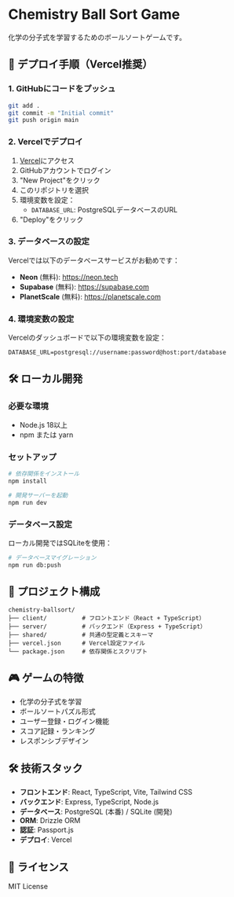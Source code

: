 # Chemistry Ball Sort Game

化学の分子式を学習するためのボールソートゲームです。

## 🚀 デプロイ手順（Vercel推奨）

### 1. GitHubにコードをプッシュ
```bash
git add .
git commit -m "Initial commit"
git push origin main
```

### 2. Vercelでデプロイ
1. [Vercel](https://vercel.com)にアクセス
2. GitHubアカウントでログイン
3. "New Project"をクリック
4. このリポジトリを選択
5. 環境変数を設定：
   - `DATABASE_URL`: PostgreSQLデータベースのURL
6. "Deploy"をクリック

### 3. データベースの設定
Vercelでは以下のデータベースサービスがお勧めです：
- **Neon** (無料): https://neon.tech
- **Supabase** (無料): https://supabase.com
- **PlanetScale** (無料): https://planetscale.com

### 4. 環境変数の設定
Vercelのダッシュボードで以下の環境変数を設定：
```
DATABASE_URL=postgresql://username:password@host:port/database
```

## 🛠️ ローカル開発

### 必要な環境
- Node.js 18以上
- npm または yarn

### セットアップ
```bash
# 依存関係をインストール
npm install

# 開発サーバーを起動
npm run dev
```

### データベース設定
ローカル開発ではSQLiteを使用：
```bash
# データベースマイグレーション
npm run db:push
```

## 📁 プロジェクト構成

```
chemistry-ballsort/
├── client/          # フロントエンド（React + TypeScript）
├── server/          # バックエンド（Express + TypeScript）
├── shared/          # 共通の型定義とスキーマ
├── vercel.json      # Vercel設定ファイル
└── package.json     # 依存関係とスクリプト
```

## 🎮 ゲームの特徴

- 化学の分子式を学習
- ボールソートパズル形式
- ユーザー登録・ログイン機能
- スコア記録・ランキング
- レスポンシブデザイン

## 🛠️ 技術スタック

- **フロントエンド**: React, TypeScript, Vite, Tailwind CSS
- **バックエンド**: Express, TypeScript, Node.js
- **データベース**: PostgreSQL (本番) / SQLite (開発)
- **ORM**: Drizzle ORM
- **認証**: Passport.js
- **デプロイ**: Vercel

## 📝 ライセンス

MIT License

